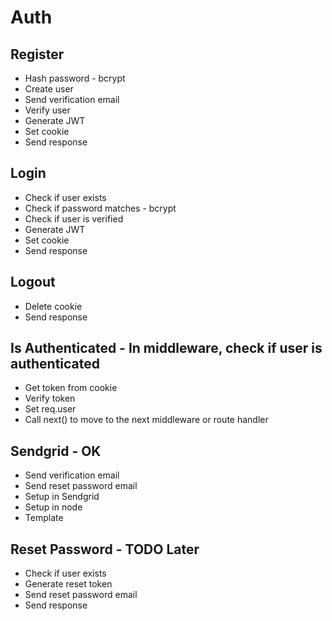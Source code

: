 # Auth

## Register

- Hash password - bcrypt
- Create user
- Send verification email
- Verify user
- Generate JWT
- Set cookie
- Send response

## Login

- Check if user exists
- Check if password matches - bcrypt
- Check if user is verified
- Generate JWT
- Set cookie
- Send response

## Logout

- Delete cookie
- Send response

## Is Authenticated - In middleware, check if user is authenticated

- Get token from cookie
- Verify token
- Set req.user
- Call next() to move to the next middleware or route handler

## Sendgrid - OK

- Send verification email
- Send reset password email
- Setup in Sendgrid
- Setup in node
- Template

## Reset Password - TODO Later

- Check if user exists
- Generate reset token
- Send reset password email
- Send response
